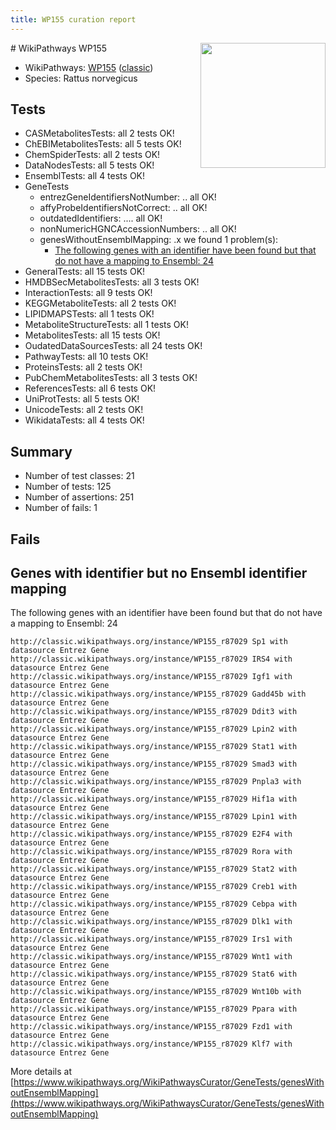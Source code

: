 ```yaml
---
title: WP155 curation report
---
```


<img style="float: right; width: 200px" src="https://upload.wikimedia.org/wikipedia/commons/thumb/8/83/Wplogo_with_text_500.png/640px-Wplogo_with_text_500.png" />
# WikiPathways WP155

* WikiPathways: [WP155](https://wikipathways.org/pathways/WP155) ([classic](https://classic.wikipathways.org/instance/WP155))
* Species: Rattus norvegicus
## Tests
* CASMetabolitesTests: all 2 tests OK!
* ChEBIMetabolitesTests: all 5 tests OK!
* ChemSpiderTests: all 2 tests OK!
* DataNodesTests: all 5 tests OK!
* EnsemblTests: all 4 tests OK!
* GeneTests
    * entrezGeneIdentifiersNotNumber: .. all OK!
    * affyProbeIdentifiersNotCorrect: .. all OK!
    * outdatedIdentifiers: .... all OK!
    * nonNumericHGNCAccessionNumbers: .. all OK!
    * genesWithoutEnsemblMapping: .x we found 1 problem(s):
        * [The following genes with an identifier have been found but that do not have a mapping to Ensembl: 24](#c4e54330)
* GeneralTests: all 15 tests OK!
* HMDBSecMetabolitesTests: all 3 tests OK!
* InteractionTests: all 9 tests OK!
* KEGGMetaboliteTests: all 2 tests OK!
* LIPIDMAPSTests: all 1 tests OK!
* MetaboliteStructureTests: all 1 tests OK!
* MetabolitesTests: all 15 tests OK!
* OudatedDataSourcesTests: all 24 tests OK!
* PathwayTests: all 10 tests OK!
* ProteinsTests: all 2 tests OK!
* PubChemMetabolitesTests: all 3 tests OK!
* ReferencesTests: all 6 tests OK!
* UniProtTests: all 5 tests OK!
* UnicodeTests: all 2 tests OK!
* WikidataTests: all 4 tests OK!


## Summary

* Number of test classes: 21
* Number of tests: 125
* Number of assertions: 251
* Number of fails: 1

## Fails

<a name="c4e54330" />

## Genes with identifier but no Ensembl identifier mapping

The following genes with an identifier have been found but that do not have a mapping to Ensembl: 24
```
http://classic.wikipathways.org/instance/WP155_r87029 Sp1 with datasource Entrez Gene
http://classic.wikipathways.org/instance/WP155_r87029 IRS4 with datasource Entrez Gene
http://classic.wikipathways.org/instance/WP155_r87029 Igf1 with datasource Entrez Gene
http://classic.wikipathways.org/instance/WP155_r87029 Gadd45b with datasource Entrez Gene
http://classic.wikipathways.org/instance/WP155_r87029 Ddit3 with datasource Entrez Gene
http://classic.wikipathways.org/instance/WP155_r87029 Lpin2 with datasource Entrez Gene
http://classic.wikipathways.org/instance/WP155_r87029 Stat1 with datasource Entrez Gene
http://classic.wikipathways.org/instance/WP155_r87029 Smad3 with datasource Entrez Gene
http://classic.wikipathways.org/instance/WP155_r87029 Pnpla3 with datasource Entrez Gene
http://classic.wikipathways.org/instance/WP155_r87029 Hif1a with datasource Entrez Gene
http://classic.wikipathways.org/instance/WP155_r87029 Lpin1 with datasource Entrez Gene
http://classic.wikipathways.org/instance/WP155_r87029 E2F4 with datasource Entrez Gene
http://classic.wikipathways.org/instance/WP155_r87029 Rora with datasource Entrez Gene
http://classic.wikipathways.org/instance/WP155_r87029 Stat2 with datasource Entrez Gene
http://classic.wikipathways.org/instance/WP155_r87029 Creb1 with datasource Entrez Gene
http://classic.wikipathways.org/instance/WP155_r87029 Cebpa with datasource Entrez Gene
http://classic.wikipathways.org/instance/WP155_r87029 Dlk1 with datasource Entrez Gene
http://classic.wikipathways.org/instance/WP155_r87029 Irs1 with datasource Entrez Gene
http://classic.wikipathways.org/instance/WP155_r87029 Wnt1 with datasource Entrez Gene
http://classic.wikipathways.org/instance/WP155_r87029 Stat6 with datasource Entrez Gene
http://classic.wikipathways.org/instance/WP155_r87029 Wnt10b with datasource Entrez Gene
http://classic.wikipathways.org/instance/WP155_r87029 Ppara with datasource Entrez Gene
http://classic.wikipathways.org/instance/WP155_r87029 Fzd1 with datasource Entrez Gene
http://classic.wikipathways.org/instance/WP155_r87029 Klf7 with datasource Entrez Gene
```

More details at [https://www.wikipathways.org/WikiPathwaysCurator/GeneTests/genesWithoutEnsemblMapping](https://www.wikipathways.org/WikiPathwaysCurator/GeneTests/genesWithoutEnsemblMapping)


